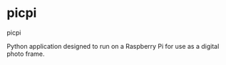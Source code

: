 # picpi
picpi

Python application designed to run on a Raspberry Pi for use as a digital photo frame.
